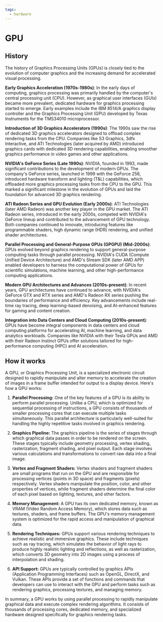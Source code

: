 ```yaml
---
tags:
  - hardware
---
```


# GPU

## History

The history of Graphics Processing Units (GPUs) is closely tied to the evolution of computer graphics and the increasing demand for accelerated visual processing.

**Early Graphics Acceleration (1970s-1980s)**: In the early days of computing, graphics processing was primarily handled by the computer's central processing unit (CPU). However, as graphical user interfaces (GUIs) became more prevalent, dedicated hardware for graphics processing started to emerge. Early examples include the IBM 8514/A graphics display controller and the Graphics Processing Unit (GPU) developed by Texas Instruments for the TMS34010 microprocessor.

**Introduction of 3D Graphics Accelerators (1990s)**: The 1990s saw the rise of dedicated 3D graphics accelerators designed to offload complex rendering tasks from the CPU. Companies like S3 Graphics, 3dfx Interactive, and ATI Technologies (later acquired by AMD) introduced graphics cards with dedicated 3D rendering capabilities, enabling smoother graphics performance in video games and other applications.

**NVIDIA's GeForce Series (Late 1990s)**: NVIDIA, founded in 1993, made significant contributions to the development of modern GPUs. The company's GeForce series, launched in 1999 with the GeForce 256, introduced hardware transform and lighting (T&L) capabilities, which offloaded more graphics processing tasks from the CPU to the GPU. This marked a significant milestone in the evolution of GPUs and laid the foundation for advanced 3D graphics rendering.

**ATI Radeon Series and GPU Evolution (Early 2000s)**: ATI Technologies (later AMD Radeon) was another key player in the GPU market. The ATI Radeon series, introduced in the early 2000s, competed with NVIDIA's GeForce lineup and contributed to the advancement of GPU technology. Both companies continued to innovate, introducing features like programmable shaders, high dynamic range (HDR) rendering, and unified shader architectures.

**Parallel Processing and General-Purpose GPUs (GPGPU) (Mid-2000s)**: GPUs evolved beyond graphics rendering to support general-purpose computing tasks through parallel processing. NVIDIA's CUDA (Compute Unified Device Architecture) and AMD's Stream SDK (later AMD APP) enabled developers to harness the computational power of GPUs for scientific simulations, machine learning, and other high-performance computing applications.

**Modern GPU Architectures and Advances (2010s-present)**: In recent years, GPU architectures have continued to advance, with NVIDIA's GeForce GTX and RTX series and AMD's Radeon RX series pushing the boundaries of performance and efficiency. Key advancements include real-time ray tracing, deep learning-based denoising, and AI-enhanced features for gaming and content creation.

**Integration into Data Centers and Cloud Computing (2010s-present)**: GPUs have become integral components in data centers and cloud computing platforms for accelerating AI, machine learning, and data analytics workloads. Companies like NVIDIA with their Tesla GPUs and AMD with their Radeon Instinct GPUs offer solutions tailored for high-performance computing (HPC) and AI acceleration.

## How it works

A GPU, or Graphics Processing Unit, is a specialized electronic circuit designed to rapidly manipulate and alter memory to accelerate the creation of images in a frame buffer intended for output to a display device. Here's how a GPU works:

1. **Parallel Processing:** One of the key features of a GPU is its ability to perform parallel processing. Unlike a CPU, which is optimized for sequential processing of instructions, a GPU consists of thousands of smaller processing cores that can execute multiple tasks simultaneously. This parallel architecture is particularly well-suited for handling the highly repetitive tasks involved in graphics rendering.

2. **Graphics Pipeline:** The graphics pipeline is the series of stages through which graphical data passes in order to be rendered on the screen. These stages typically include geometry processing, vertex shading, rasterization, fragment shading, and pixel output. Each stage involves various calculations and transformations to convert raw data into a final image.

3. **Vertex and Fragment Shaders:** Vertex shaders and fragment shaders are small programs that run on the GPU and are responsible for processing vertices (points in 3D space) and fragments (pixels) respectively. Vertex shaders manipulate the position, color, and other properties of vertices, while fragment shaders determine the final color of each pixel based on lighting, textures, and other factors.

4. **Memory Management:** A GPU has its own dedicated memory, known as VRAM (Video Random Access Memory), which stores data such as textures, shaders, and frame buffers. The GPU's memory management system is optimized for the rapid access and manipulation of graphical data.

5. **Rendering Techniques:** GPUs support various rendering techniques to achieve realistic and immersive graphics. These include techniques such as ray tracing, which simulates the behavior of light rays to produce highly realistic lighting and reflections, as well as rasterization, which converts 3D geometry into 2D images using a process of interpolation and shading.

6. **API Support:** GPUs are typically controlled by graphics APIs (Application Programming Interfaces) such as OpenGL, DirectX, and Vulkan. These APIs provide a set of functions and commands that developers can use to interact with the GPU and perform tasks such as rendering graphics, processing textures, and managing memory.

In summary, a GPU works by using parallel processing to rapidly manipulate graphical data and execute complex rendering algorithms. It consists of thousands of processing cores, dedicated memory, and specialized hardware designed specifically for graphics rendering tasks.